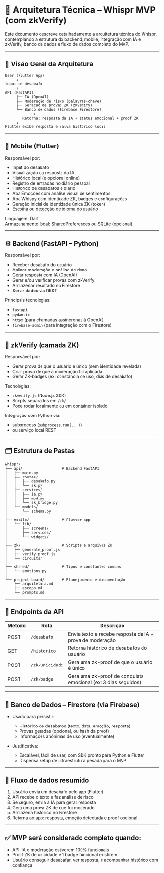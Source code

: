 # 🧱 Arquitetura Técnica – Whispr MVP (com zkVerify)

Este documento descreve detalhadamente a arquitetura técnica do Whispr, contemplando a estrutura do backend, mobile, integração com IA e zkVerify, banco de dados e fluxo de dados completo do MVP.

---

## 🧭 Visão Geral da Arquitetura

```
User (Flutter App)
     ↓
Input de desabafo
     ↓
API (FastAPI)
     ├── IA (OpenAI)
     ├── Moderação de risco (palavras-chave)
     ├── Geração de provas ZK (zkVerify)
     └── Banco de dados (Firebase Firestore)
             ↓
        Retorna: resposta da IA + status emocional + proof ZK
     ↓
Flutter exibe resposta e salva histórico local
```

---

## 📱 Mobile (Flutter)

Responsável por:

- Input do desabafo
- Visualização da resposta da IA
- Histórico local (e opcional online)
- Registro de entradas no diário pessoal
- Histórico de desabafos e diário
- Aba Emoções com análise visual de sentimentos
- Aba Whispy com identidade ZK, badges e configurações
- Geração inicial de identidade única ZK (token)
- Escolha ou detecção de idioma do usuário

Linguagem: Dart  
Armazenamento local: SharedPreferences ou SQLite (opcional)

---

## ⚙️ Backend (FastAPI – Python)

Responsável por:

- Receber desabafo do usuário
- Aplicar moderação e análise de risco
- Gerar resposta com IA (OpenAI)
- Gerar e/ou verificar provas com zkVerify
- Armazenar resultado no Firestore
- Servir dados via REST

Principais tecnologias:
- `fastapi`
- `pydantic`
- `httpx` (para chamadas assíncronas à OpenAI)
- `firebase-admin` (para integração com o Firestore)

---

## 🔐 zkVerify (camada ZK)

Responsável por:

- Gerar prova de que o usuário é único (sem identidade revelada)
- Criar prova de que a moderação foi aplicada
- Gerar ZK-badges (ex: constância de uso, dias de desabafo)

Tecnologias:
- `zkVerify.js` (Node.js SDK)
- Scripts separados em `/zk/`
- Pode rodar localmente ou em container isolado

Integração com Python via:
- subprocess (`subprocess.run(...)`)
- ou serviço local REST

---

## 🗂️ Estrutura de Pastas

```
whispr/
├── api/                  # Backend FastAPI
│   ├── main.py
│   ├── routes/
│   │   ├── desabafo.py
│   │   └── zk.py
│   ├── services/
│   │   ├── ia.py
│   │   ├── mod.py
│   │   └── zk_bridge.py
│   └── models/
│       └── schema.py
│
├── mobile/               # Flutter app
│   └── lib/
│       ├── screens/
│       ├── services/
│       └── widgets/
│
├── zk/                   # Scripts e arquivos ZK
│   ├── generate_proof.js
│   ├── verify_proof.js
│   └── circuits/
│
├── shared/               # Tipos e constantes comuns
│   └── emotions.py
│
└── project-board/        # Planejamento e documentação
    ├── arquitetura.md
    ├── escopo.md
    └── prompts.md
```

---

## 🧩 Endpoints da API

| Método | Rota              | Descrição                                                       |
|--------|-------------------|------------------------------------------------------------------|
| POST   | `/desabafo`       | Envia texto e recebe resposta da IA + prova de moderação        |
| GET    | `/historico`      | Retorna histórico de desabafos do usuário                       |
| POST   | `/zk/unicidade`   | Gera uma zk-proof de que o usuário é único                      |
| POST   | `/zk/badge`       | Gera uma zk-proof de conquista emocional (ex: 3 dias seguidos)  |

---

## 🔐 Banco de Dados – Firestore (via Firebase)

- Usado para persistir:
  - Histórico de desabafos (texto, data, emoção, resposta)
  - Provas geradas (opcional, ou hash da proof)
  - Informações anônimas de uso (eventualmente)

- Justificativa:
  - Escalável, fácil de usar, com SDK pronto para Python e Flutter
  - Dispensa setup de infraestrutura pesada para o MVP

---

## 🔁 Fluxo de dados resumido

1. Usuário envia um desabafo pelo app (Flutter)
2. API recebe o texto e faz análise de risco
3. Se seguro, envia à IA para gerar resposta
4. Gera uma prova ZK de que foi moderado
5. Armazena histórico no Firestore
6. Retorna ao app: resposta, emoção detectada e proof opcional

---

## ✅ MVP será considerado completo quando:

- API, IA e moderação estiverem 100% funcionais
- Proof ZK de unicidade e 1 badge funcional existirem
- Usuário conseguir desabafar, ver resposta, e acompanhar histórico com confiança
